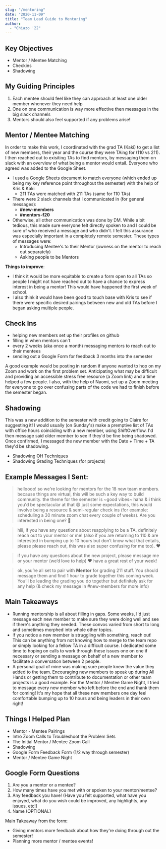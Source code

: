 ```yaml
---
slug: "/mentoring"
date: "2020-11-09"
title: "Team Lead Guide to Mentoring"
author:
  - "Chiazo '22"
---
```


## Key Objectives

- Mentor / Mentee Matching
- Checkins
- Shadowing

## My Guiding Principles

1. Each mentee should feel like they can approach at least one older member whenever they need help
2. One on one communication is way more effective then messages in the big slack channels
3. Mentors should also feel supported if any problems arise!

## Mentor / Mentee Matching

In order to make this work, I coordinated with the grad TA (Kaki) to get a list of new members, their year and the course they were TAing for (110 vs 211). I then reached out to exisiting TAs to find mentors, by messaging them on slack with an overview of what being a mentor would entail. Everyone who agreed was added to the Google Sheet.

- I used a Google Sheets document to match everyone (which ended up being my key reference point throughout the semester) with the help of Kris & Kaki
  - 211 TAs were matched with 211 TAs (same for 110 TAs)
- There were 2 slack channels that I communicated in (for general messages):
  - **#new-members**
  - **#mentors-f20**
- Otherwise, all other communication was done by DM. While a bit tedious, this made sure everyone felt directly spoken to and I could be sure of who received a message and who didn't. I felt this assurance was especially important in a completely remote semester. These types of messages were:
  - Introducing Mentee's to their Mentor (owness on the mentor to reach out separately)
  - Asking people to be Mentors

**Things to improve**:

- I think it would be more equitable to create a form open to all TAs so people I might not have reached out to have a chance to express interest in being a mentor! This would have happened the first week of school.
- I also think it would have been good to touch base with Kris to see if there were specific desired pairings between new and old TAs before I began asking multiple people.

## Check Ins

- helping new members set up their profiles on github
- filling in when mentors can't
- every 2 weeks (aka once a month) messaging mentors to reach out to their mentees
- sending out a Google Form for feedback 3 months into the semester

A good example would be posting in random if anyone wanted to hop on my Zoom and work on the first problem set. Anticipating what may be difficult and providing an accessible stress free resource (a Zoom link) and a time helped a few people. I also, with the help of Naomi, set up a Zoom meeting for everyone to go over confusing parts of the code we had to finish before the semester began.

## Shadowing

This was a new addition to the semester with credit going to Claire for suggesting it! I would usually (on Sunday's) make a premptive list of TAs with office hours coinciding with a new member, using ShiftOverflow. I'd then message said older member to see if they'd be fine being shadowed. Once confirmed, I messaged the new member with the Date + Time + TA they'd be shadowing.

- Shadowing OH Techniques
- Shadowing Grading Techniques (for projects)

## Example Messages I Sent:

> helloooo! so we're looking for mentors for the 18 new team members. because things are virtual, this will be such a key way to build community. the theme for the semester is ~good vibes~ haha & i think you'd be spectacular at that :smile: just some expectations, this would involve being a resource & semi-regular check ins (for example: scheduling a 30 minute zoom chat every couple of weeks). Are you interested in being one? :slightly_smiling_face:

> hiii, if you have any questions about reapplying to be a TA, definitely reach out to your mentor or me! (also if you are returning to 110 & are interested in bumping up to 10 hours but don’t know what that entails, please please reach out, this was also super confusing for me too). :heart:

> if you have any questions about the new project, please message me or your mentor (we’d love to help) :heart: have a great rest of your week!

> ok, you’re all set to pair with **Mentor** for grading 211 stuff. You should message them and find 1 hour to grade together this coming week. You’ll be leading the grading you do together but definitely ask for any help (& check my message in #new-members for more info)

## Main Takeaways

- Running mentorship is all about filling in gaps. Some weeks, I'd just message each new member to make sure they were doing well and see if there's anything they needed. These convos varied from short to long and sometimes morphed into whole other topics.
- If you notice a new member is struggling with something, reach out! This can be anything from not knowing how to merge to the team repo or simply looking for a fellow TA in a difficult course. I dedicated some time to hoping on calls to work through these issues one on one if necessary or sending a message on behalf of a new member to facilitate a conversation between 2 people.
- A personal goal of mine was making sure people knew the value they added to the team. Encouraging new members to speak up during All Hands or getting them to contribute to documentation or other team projects is a good example. For the Mentor / Mentee Game Night, I tried to message every new member who left before the end and thank them for coming! It's my hope that all these new members one day feel comfortable bumping up to 10 hours and being leaders in their own right!

## Things I Helped Plan

- Mentor - Mentee Pairings
- Intro Zoom Calls to Troubleshoot the Problem Sets
- The Initial Mentor / Mentee Zoom Call
- Shadowing
- Google Form Feedback Form (1/2 way through semester)
- Mentor / Mentee Game Night

## Google Form Questions

1. Are you a mentor or a mentee?
2. How many times have you met with or spoken to your mentor/mentee?
3. Any feedback you have! (Have you felt supported, what have you enjoyed, what do you wish could be improved, any highlights, any issues, etc!)
4. Name (OPTIONAL)

Main Takeaway from the form:

- Giving mentors more feedback about how they're doing through out the semester!
- Planning more mentor / mentee events!
